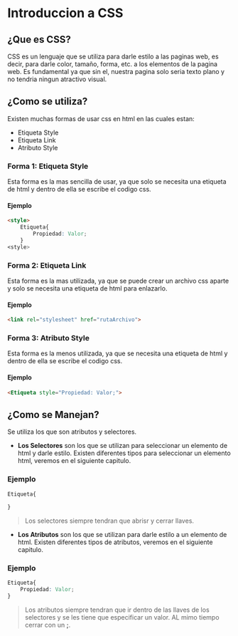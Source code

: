 # Introduccion a CSS
## ¿Que es CSS?
CSS es un lenguaje que se utiliza para darle estilo a las paginas web, es decir, para darle color, tamaño, forma, etc. a los elementos de la pagina web. Es fundamental ya que sin el, nuestra pagina solo seria texto plano y no tendria ningun atractivo visual.

## ¿Como se utiliza?
Existen muchas formas de usar css en html en las cuales estan:
- Etiqueta Style
- Etiqueta Link
- Atributo Style

### Forma 1: Etiqueta Style
Esta forma es la mas sencilla de usar, ya que solo se necesita una etiqueta de html y dentro de ella se escribe el codigo css.

#### Ejemplo
```html
<style>
    Etiqueta{
        Propiedad: Valor;
    }
<style>
```

### Forma 2: Etiqueta Link
Esta forma es la mas utilizada, ya que se puede crear un archivo css aparte y solo se necesita una etiqueta de html para enlazarlo.

#### Ejemplo
```html
<link rel="stylesheet" href="rutaArchivo">
```

### Forma 3: Atributo Style
Esta forma es la menos utilizada, ya que se necesita una etiqueta de html y dentro de ella se escribe el codigo css.

#### Ejemplo
```html
<Etiqueta style="Propiedad: Valor;">
```

## ¿Como se Manejan?
Se utiliza los que son atributos y selectores.

- **Los Selectores** son los que se utilizan para seleccionar un elemento de html y darle estilo. Existen diferentes tipos para seleccionar un elemento html, veremos en el siguiente capitulo.

### Ejemplo
```css
Etiqueta{
    
}
```
> Los selectores siempre tendran que abrisr y cerrar llaves.

- **Los Atributos** son los que se utilizan para darle estilo a un elemento de html. Existen diferentes tipos de atributos, veremos en el siguiente capitulo.

### Ejemplo
```css
Etiqueta{
    Propiedad: Valor;
}
```
> Los atributos siempre tendran que ir dentro de las llaves de los selectores y se les tiene que especificar un valor. AL mimo tiempo cerrar con un **;**.


